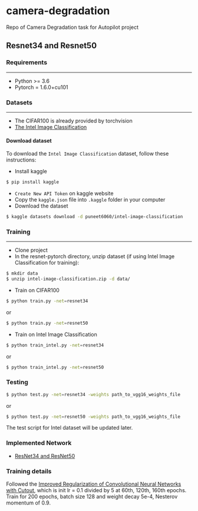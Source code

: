 # camera-degradation
Repo of Camera Degradation task for Autopilot project

## Resnet34 and Resnet50

### Requirements
-----------
  - Python >= 3.6
  - Pytorch = 1.6.0+cu101


### Datasets
-----------
  - The CIFAR100 is already provided by torchvision
  - [The Intel Image Classification](https://www.kaggle.com/puneet6060/intel-image-classification)

#### Download dataset
To download the `Intel Image Classification` dataset, follow these instructions:
  - Install kaggle
``` bash
$ pip install kaggle
```
  - `Create New API Token` on kaggle website
  - Copy the `kaggle.json` file into `.kaggle` folder in your computer
  - Download the dataset
``` bash
$ kaggle datasets download -d puneet6060/intel-image-classification
```


### Training
-----------
  - Clone project
  - In the resnet-pytorch directory, unzip dataset (if using Intel Image Classification for training):
``` bash
$ mkdir data
$ unzip intel-image-classification.zip -d data/
```
  - Train on CIFAR100
``` bash
$ python train.py -net=resnet34
```
or
``` bash
$ python train.py -net=resnet50
```
  - Train on Intel Image Classification
``` bash
$ python train_intel.py -net=resnet34
``` 
or 
``` bash
$ python train_intel.py -net=resnet50
```

### Testing
``` bash
$ python test.py -net=resnet34 -weights path_to_vgg16_weights_file
```
or
``` bash
$ python test.py -net=resnet50 -weights path_to_vgg16_weights_file
``` 
The test script for Intel dataset will be updated later.


### Implemented Network
  - [ResNet34 and ResNet50](https://arxiv.org/abs/1512.03385v1)

### Training details
  Followed the [Improved Regularization of Convolutional Neural Networks with Cutout](https://arxiv.org/abs/1708.04552v2), which is init lr = 0.1 divided by 5 at 60th, 120th, 160th epochs. Train for 200 epochs, batch size 128 and weight decay 5e-4, Nesterov momentum of 0.9.

